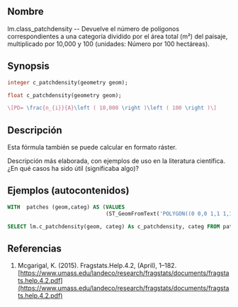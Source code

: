 ## Nombre
lm.class_patchdensity --  Devuelve el número de polígonos correspondientes a una categoría dividido por el área total (m²) del paisaje, multiplicado por 10,000 y 100 (unidades: Número por 100 hectáreas).

## Synopsis

```sql
integer c_patchdensity(geometry geom);

float c_patchdensity(geometry geom);
```

```tex
\[PD= \frac{n_{i}}{A}\left ( 10,000 \right )\left ( 100 \right )\]
```

## Descripción

Esta fórmula también se puede calcular en formato ráster.

Descripción más elaborada, con ejemplos de uso en la literatura científica. ¿En qué casos ha sido útil (significaba algo)?


## Ejemplos (autocontenidos)


```sql
WITH  patches (geom,categ) AS (VALUES
                               (ST_GeomFromText('POLYGON((0 0,0 1,1 1,1 0,0 0))',25830),'Urbano'))

SELECT lm.c_patchdensity(geom, categ) As c_patchdensity, categ FROM patches;
```

## Referencias

1. Mcgarigal, K. (2015). Fragstats.Help.4.2, (April), 1–182. [https://www.umass.edu/landeco/research/fragstats/documents/fragstats.help.4.2.pdf](https://www.umass.edu/landeco/research/fragstats/documents/fragstats.help.4.2.pdf)
